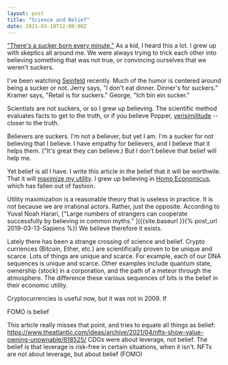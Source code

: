```yaml
---
layout: post
title: "Science and Belief"
date: 2021-03-18T12:00:00Z
---
```


["There's a sucker born every minute."](https://en.wikipedia.org/wiki/There%27s_a_sucker_born_every_minute)
As a kid, I heard this a lot. I grew up with skeptics all around
me. We were always trying to trick each other into believing something
that was not true, or convincing ourselves that we weren't suckers.

I've been watching [Seinfeld](https://en.wikipedia.org/wiki/Seinfeld)
recently. Much of the humor is centered around being a sucker or
not. Jerry says, "I don't eat dinner. Dinner's for suckers." Kramer
says, "Retail is for suckers." George, "Ich bin ein sucker."

Scientists are not suckers, or so I grew up believing. The scientific
method evaluates facts to get to the truth, or if you believe Popper,
[verisimilitude](https://en.wikipedia.org/wiki/Verisimilitude) --
closer to the truth.

Believers are suckers. I'm not a believer, but yet I am. I'm a sucker
for not believing that I believe. I have empathy for believers, and I
believe that it helps them. ("It's great they can believe.) But I
don't believe that belief will help me.

Yet belief is all I have. I write this article in the belief that it
will be worthwile. That it will
[maximize my utility](https://en.wikipedia.org/wiki/Utility_maximization_problem).
I grew up believing in
[Homo Economicus](https://en.wikipedia.org/wiki/Homo_economicus),
which has fallen out of fashion.

Utility maximization is a reasonable theory that is useless in
practice. It is not because we are irrational actors. Rather, just the
opposite. According to Yuval Noah Harari, ["Large numbers of strangers
can cooperate successfully by believing in common myths."
]({{site.baseurl }}{% post_url 2019-03-13-Sapiens %})
We believe therefore it exists.

Lately there has been a strange crossing of science and belief. Crypto
curriences (Bitcoin, Ether, etc.) are scientifically proven to be
unique and scarce. Lots of things are unique and scarce. For example,
each of our DNA sequences is unique and scarce. Other examples include
quantum state, ownership (stock) in a corporation, and the path of
a meteor through the atmosphere. The difference these various
sequences of bits is the belief in their economic utility.

Cryptocurrencies is useful now, but it was not in 2009. If

FOMO is belief

This article really misses that point, and tries to equate all things
as belief:
https://www.theatlantic.com/ideas/archive/2021/04/nfts-show-value-owning-unownable/618525/
CDOs were about leverage, not belief. The belief is that leverage is
risk-free in certain situations, when it isn't.
NFTs are not about leverage, but
about belief (FOMO)
